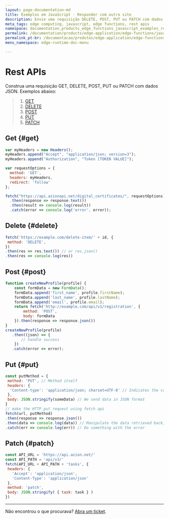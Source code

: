 ```yaml
---
layout: page-documentation-md
title: Exemplos em JavaScript - Responder com outro site
description: Envie uma requisição DELETE, POST, PUT ou PATCH com dados JSON.
meta_tags: edge computing, javascript, edge functions, rest apis
namespace: documentation_products_edge_functions_javascript_examples_rest_apis
permalink: /documentation/products/edge-application/edge-functions/javascript-examples/rest-apis/
permalink_pt-br: /documentacao/produtos/edge-application/edge-functions/javascript-examples/rest-apis/
menu_namespace: edge-runtime-doc-menu

---
```


# Rest APIs

Construa uma requisição GET, DELETE, POST, PUT ou PATCH com dados JSON. Exemplos abaixo:

> 1. [GET](#get)
> 1. [DELETE](#delete)
> 1. [POST](#post)
> 1. [PUT](#put)
> 1. [PATCH](#patch)

## Get {#get}

```javascript
var myHeaders = new Headers();
myHeaders.append("Accept", "application/json; version=3");
myHeaders.append("Authorization", "Token [TOKEN VALUE]");

var requestOptions = {
  method: 'GET',
  headers: myHeaders,
  redirect: 'follow'
};

fetch("https://api.azionapi.net/digital_certificates/", requestOptions)
  .then(response => response.text())
  .then(result => console.log(result))
  .catch(error => console.log('error', error));
  ```
  
## Delete {#delete}

```javascript
fetch('https://example.com/delete-item/' + id, {
 method: 'DELETE',
})
.then(res => res.text()) // or res.json()
.then(res => console.log(res))
```

## Post {#post}

```javascript
function createNewProfile(profile) {
    const formData = new FormData();
    formData.append('first_name', profile.firstName);
    formData.append('last_name', profile.lastName);
    formData.append('email', profile.email);
    return fetch('http://example.com/api/v1/registration', {
        method: 'POST',
        body: formData
    }).then(response => response.json())
}
createNewProfile(profile)
   .then((json) => {
       // handle success
    })
   .catch(error => error);
```

## Put {#put}

```javascript
const putMethod = {
 method: 'PUT', // Method itself
 headers: {
  'Content-type': 'application/json; charset=UTF-8' // Indicates the content 
 },
 body: JSON.stringify(someData) // We send data in JSON format
}
// make the HTTP put request using fetch api
fetch(url, putMethod)
.then(response => response.json())
.then(data => console.log(data)) // Manipulate the data retrieved back, if we want to do something with it
.catch(err => console.log(err)) // Do something with the error
```

## Patch {#patch}

```javascript
const API_URL = 'https://api.azion.net/'                                           
const API_PATH = 'api/v3/'
fetch(API_URL + API_PATH + 'tasks', {
 headers: {
   'Accept': 'application/json',
   'Content-Type': 'application/json'
 },
 method: 'patch',                                                             
 body: JSON.stringify( { task: task } )                                       
})
```

---

Não encontrou o que procurava? [Abra um ticket](https://tickets.azion.com/pt-BR/support/login/).

